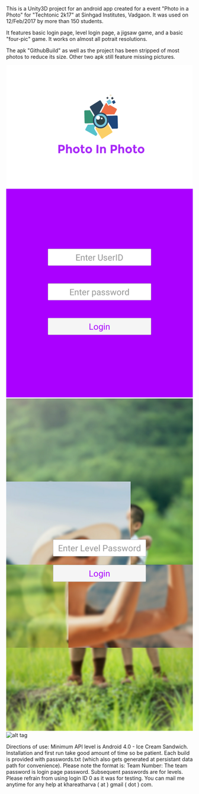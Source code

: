 This is a Unity3D project for an android app created for a event "Photo in a Photo" for "Techtonic 2k17" at Sinhgad Institutes, Vadgaon. It was used on 12/Feb/2017 by more than 150 students.

It features basic login page, level login page, a jigsaw game, and a basic "four-pic" game. It works on almost all potrait resolutions.

The apk "GithubBuild" as well as the project has been stripped of most photos to reduce its size. Other two apk still feature missing pictures.


![alt tag](https://github.com/AtharvaKhare/Android-Apps/blob/master/Screenshots/Login%20Screen.png)
![alt tag](https://github.com/AtharvaKhare/Android-Apps/blob/master/Screenshots/Level%20Screen.png)
![alt tag](https://github.com/AtharvaKhare/PhotoInPhoto/blob/master/Screenshots/Jigsaw%20Screen.png)

Directions of use: Minimum API level is Android 4.0 -  Ice Cream Sandwich.
Installation and first run take good amount of time so be patient. Each build is provided with passwords.txt (which also gets generated at persistant data path for convenience). 
Please note the format is:
<Login ID>        Team Number: <Password>
The team password is login page password. Subsequent passwords are for levels. Please refrain from using login ID 0 as it was for testing.
You can mail me anytime for any help at khareatharva ( at ) gmail ( dot ) com.